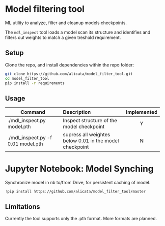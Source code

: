 # Model filtering tool
ML utility to analyze, filter and cleanup models checkpoints. 

The `mdl_inspect` tool loads a model scan its structure and identifies and filters out weights to match a given treshold requirement. 

## Setup

Clone the repo, and install dependencies within the repo folder:

```bash
git clone https://github.com/alicata/model_filter_tool.git 
cd model_filter_tool
pip install -r requirements
```

## Usage
| Command          | Description   | Implemented |
| ---------------- |:-------------| :-----:|
| ./mdl_inspect.py model.pth | Inspect structure of the model checkpoint | Y |
| ./mdl_inspect.py -f 0.01 model.pth | supress all weightes below 0.01 in the model checkpoint | N |

# Jupyter Notebook: Model Synching
Synchronize model in nb to/from Drive, for persistent caching of model.
```
!pip install https://github.com/alicata/model_filter_tool/master
```

## Limitations
Currently the tool supports only the .pth format. More formats are planned. 


